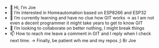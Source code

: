 - 👋 Hi, I’m Joe
- 👀 I’m interested in Homeautomation based on ESP8266 and ESP32
- 🌱 I’m currently learning and have no clue how GIT works -> as I am not even a decent programmer it might take years to get to know GIT
- 💞️ I’m looking to collaborate on better nothing, I might break things
- 📫 How to reach me leave a comment in GIT and I reply when I check next time.
-> Finally, be patient wih me and my repos ;) Br Joe

<!---
JoeAngle68/JoeAngle68 is a ✨ special ✨ repository because its `README.md` (this file) appears on your GitHub profile.
You can click the Preview link to take a look at your changes.
--->
